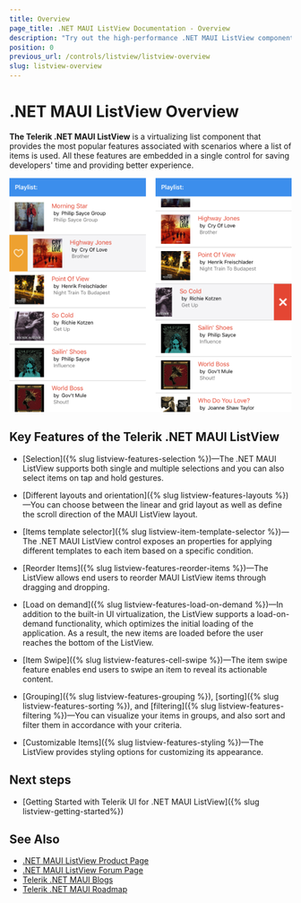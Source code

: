 ```yaml
---
title: Overview
page_title: .NET MAUI ListView Documentation - Overview
description: "Try out the high-performance .NET MAUI ListView component featuring data binding, load on demand, filtering, sorting, grouping, item swipe and much more."
position: 0
previous_url: /controls/listview/listview-overview
slug: listview-overview
---
```


# .NET MAUI ListView Overview

**The Telerik .NET MAUI ListView** is a virtualizing list component that provides the most popular features associated with scenarios where a list of items is used. All these features are embedded in a single control for saving developers' time and providing better experience.

![ListView Overview](images/listview.png "Telerik .NET MAUI ListView")

## Key Features of the Telerik .NET MAUI ListView

* [Selection]({% slug listview-features-selection %})&mdash;The .NET MAUI ListView supports both single and multiple selections and you can also select items on tap and hold gestures.

* [Different layouts and orientation]({% slug listview-features-layouts %})&mdash;You can choose between the linear and grid layout as well as define the scroll direction of the MAUI ListView layout.

* [Items template selector]({% slug listview-item-template-selector %})&mdash;The .NET MAUI ListView control exposes an properties for applying different templates to each item based on a specific condition. 
 
* [Reorder Items]({% slug listview-features-reorder-items %})&mdash;The ListView allows end users to reorder MAUI ListView items through dragging and dropping.

* [Load on demand]({% slug listview-features-load-on-demand %})&mdash;In addition to the built-in UI virtualization, the ListView supports a load-on-demand functionality, which optimizes the initial loading of the application. As a result, the new items are loaded before the user reaches the bottom of the ListView.

* [Item Swipe]({% slug listview-features-cell-swipe %})&mdash;The item swipe feature enables end users to swipe an item to reveal its actionable content.

* [Grouping]({% slug listview-features-grouping %}), [sorting]({% slug listview-features-sorting %}), and [filtering]({% slug listview-features-filtering %})&mdash;You can visualize your items in groups, and also sort and filter them in accordance with your criteria.

* [Customizable Items]({% slug listview-features-styling %})&mdash;The ListView provides styling options for customizing its appearance.

## Next steps

- [Getting Started with Telerik UI for .NET MAUI ListView]({% slug listview-getting-started%})

## See Also

- [.NET MAUI ListView Product Page](https://www.telerik.com/maui-ui/listview)
- [.NET MAUI ListView Forum Page](https://www.telerik.com/forums/maui?tagId=1829)
- [Telerik .NET MAUI Blogs](https://www.telerik.com/blogs/mobile-net-maui)
- [Telerik .NET MAUI Roadmap](https://www.telerik.com/support/whats-new/maui-ui/roadmap)
